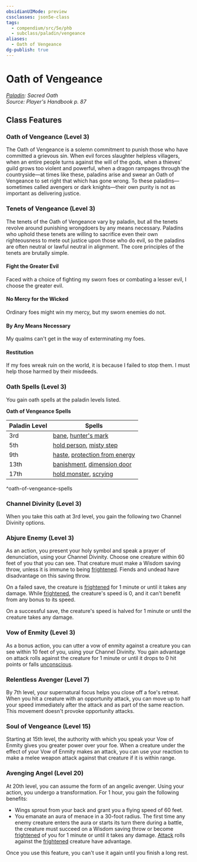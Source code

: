 ```yaml
---
obsidianUIMode: preview
cssclasses: json5e-class
tags:
  - compendium/src/5e/phb
  - subclass/paladin/vengeance
aliases:
  - Oath of Vengeance
dg-publish: true
---
```

# Oath of Vengeance
*[Paladin](paladin.md): Sacred Oath*  
*Source: Player's Handbook p. 87*  


## Class Features

### Oath of Vengeance (Level 3)

The Oath of Vengeance is a solemn commitment to punish those who have committed a grievous sin. When evil forces slaughter helpless villagers, when an entire people turns against the will of the gods, when a thieves' guild grows too violent and powerful, when a dragon rampages through the countryside—at times like these, paladins arise and swear an Oath of Vengeance to set right that which has gone wrong. To these paladins—sometimes called avengers or dark knights—their own purity is not as important as delivering justice.

### Tenets of Vengeance (Level 3)

The tenets of the Oath of Vengeance vary by paladin, but all the tenets revolve around punishing wrongdoers by any means necessary. Paladins who uphold these tenets are willing to sacrifice even their own righteousness to mete out justice upon those who do evil, so the paladins are often neutral or lawful neutral in alignment. The core principles of the tenets are brutally simple.

#### Fight the Greater Evil

Faced with a choice of fighting my sworn foes or combating a lesser evil, I choose the greater evil.

#### No Mercy for the Wicked

Ordinary foes might win my mercy, but my sworn enemies do not.

#### By Any Means Necessary

My qualms can't get in the way of exterminating my foes.

#### Restitution

If my foes wreak ruin on the world, it is because I failed to stop them. I must help those harmed by their misdeeds.

### Oath Spells (Level 3)

You gain oath spells at the paladin levels listed.

**Oath of Vengeance Spells**

| Paladin Level | Spells |
|---------------|--------|
| 3rd | [bane](/Admin/CLI/spells/bane.md), [hunter's mark](/Admin/CLI/spells/hunters-mark.md) |
| 5th | [hold person](/Admin/CLI/spells/hold-person.md), [misty step](/Admin/CLI/spells/misty-step.md) |
| 9th | [haste](/Admin/CLI/spells/haste.md), [protection from energy](/Admin/CLI/spells/protection-from-energy.md) |
| 13th | [banishment](/Admin/CLI/spells/banishment.md), [dimension door](/Admin/CLI/spells/dimension-door.md) |
| 17th | [hold monster](/Admin/CLI/spells/hold-monster.md), [scrying](/Admin/CLI/spells/scrying.md) |
^oath-of-vengeance-spells

### Channel Divinity (Level 3)

When you take this oath at 3rd level, you gain the following two Channel Divinity options.

### Abjure Enemy (Level 3)

As an action, you present your holy symbol and speak a prayer of denunciation, using your Channel Divinity. Choose one creature within 60 feet of you that you can see. That creature must make a Wisdom saving throw, unless it is immune to being [frightened](/3-Mechanics/CLI/rules/conditions.md#frightened). Fiends and undead have disadvantage on this saving throw.

On a failed save, the creature is [frightened](/3-Mechanics/CLI/rules/conditions.md#frightened) for 1 minute or until it takes any damage. While [frightened](/3-Mechanics/CLI/rules/conditions.md#frightened), the creature's speed is 0, and it can't benefit from any bonus to its speed.

On a successful save, the creature's speed is halved for 1 minute or until the creature takes any damage.

### Vow of Enmity (Level 3)

As a bonus action, you can utter a vow of enmity against a creature you can see within 10 feet of you, using your Channel Divinity. You gain advantage on attack rolls against the creature for 1 minute or until it drops to 0 hit points or falls [unconscious](/3-Mechanics/CLI/rules/conditions.md#unconscious).

### Relentless Avenger (Level 7)

By 7th level, your supernatural focus helps you close off a foe's retreat. When you hit a creature with an opportunity attack, you can move up to half your speed immediately after the attack and as part of the same reaction. This movement doesn't provoke opportunity attacks.

### Soul of Vengeance (Level 15)

Starting at 15th level, the authority with which you speak your Vow of Enmity gives you greater power over your foe. When a creature under the effect of your Vow of Enmity makes an attack, you can use your reaction to make a melee weapon attack against that creature if it is within range.

### Avenging Angel (Level 20)

At 20th level, you can assume the form of an angelic avenger. Using your action, you undergo a transformation. For 1 hour, you gain the following benefits:

- Wings sprout from your back and grant you a flying speed of 60 feet.  
- You emanate an aura of menace in a 30-foot radius. The first time any enemy creature enters the aura or starts its turn there during a battle, the creature must succeed on a Wisdom saving throw or become [frightened](/3-Mechanics/CLI/rules/conditions.md#frightened) of you for 1 minute or until it takes any damage. [Attack](/3-Mechanics/CLI/rules/actions.md#Attack) rolls against the [frightened](/3-Mechanics/CLI/rules/conditions.md#frightened) creature have advantage.  

Once you use this feature, you can't use it again until you finish a long rest.